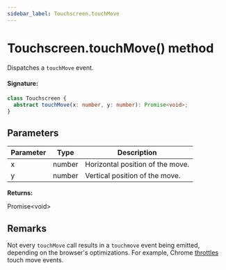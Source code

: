 ```yaml
---
sidebar_label: Touchscreen.touchMove
---
```


# Touchscreen.touchMove() method

Dispatches a `touchMove` event.

#### Signature:

```typescript
class Touchscreen {
  abstract touchMove(x: number, y: number): Promise<void>;
}
```

## Parameters

| Parameter | Type   | Description                      |
| --------- | ------ | -------------------------------- |
| x         | number | Horizontal position of the move. |
| y         | number | Vertical position of the move.   |

**Returns:**

Promise&lt;void&gt;

## Remarks

Not every `touchMove` call results in a `touchmove` event being emitted, depending on the browser's optimizations. For example, Chrome [throttles](https://developer.chrome.com/blog/a-more-compatible-smoother-touch/#chromes-new-model-the-throttled-async-touchmove-model) touch move events.
